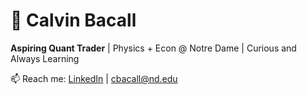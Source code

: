 # 👋 Calvin Bacall

**Aspiring Quant Trader** | Physics + Econ @ Notre Dame | Curious and Always Learning


📫 Reach me: [LinkedIn](https://www.linkedin.com/in/calvinbacall/) | cbacall@nd.edu
